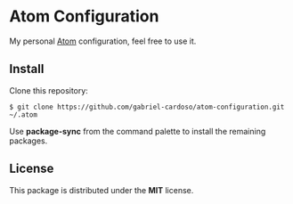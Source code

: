 Atom Configuration
=====================

My personal [Atom](https://atom.io/) configuration, feel free to use it.

## Install

Clone this repository:

`$ git clone https://github.com/gabriel-cardoso/atom-configuration.git ~/.atom`

Use **package-sync** from the command palette to install the remaining packages.

## License

This package is distributed under the **MIT** license.
